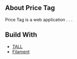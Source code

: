 
## About Price Tag

Price Tag is a web application . . . 

## Build With
- [TALL](https://tallstack.dev/)
- [Filament](https://filamentphp.com/)


